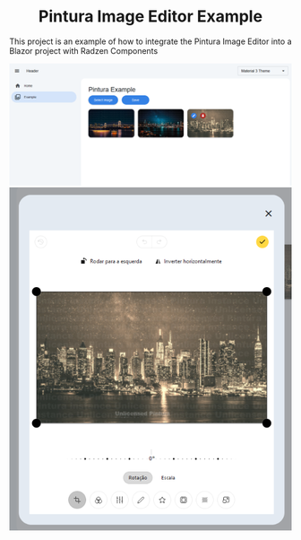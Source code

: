 
<h1 align="center">
    Pintura Image Editor Example
</h1>

This project is an example of how to integrate the Pintura Image Editor into a Blazor project with Radzen Components

![Example View](https://github.com/BetoMees/PinturaImageEditor/blob/master/Images/Example_1.png)
![Pintura View](https://github.com/BetoMees/PinturaImageEditor/blob/master/Images/Example_2.png)
